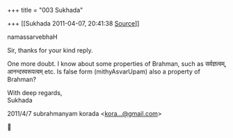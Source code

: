 +++
title = "003 Sukhada"

+++
[[Sukhada	2011-04-07, 20:41:38 [Source](https://groups.google.com/g/bvparishat/c/1yrRhwhNaFk)]]



namassarvebhaH  
  
Sir, thanks for your kind reply.  
  
One more doubt. I know about some properties of Brahman, such as सर्वज्ञत्वम्, आनन्दस्वरूपत्वम् etc. Is false form (mithyAsvarUpam) also a property of Brahman?  
  
With deep regards,  
Sukhada  
  

2011/4/7 subrahmanyam korada \<[kora...@gmail.com]()\>



